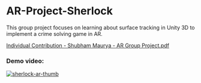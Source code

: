 # AR-Project-Sherlock

This group project focuses on learning about surface tracking in Unity 3D to implement a crime solving game in AR.

[Individual Contribution - Shubham Maurya - AR Group Project.pdf](https://github.com/YesItsSKM/AR-Project---Sherlock/files/8170424/Individual.Report.-.Shubham.Maurya.-.AR.Group.Project.pdf)

### Demo video:
[![sherlock-ar-thumb](https://user-images.githubusercontent.com/36617987/156383390-f60a6345-5d46-4da9-b50b-66d9200bc896.jpg)](https://vimeo.com/683819133)
